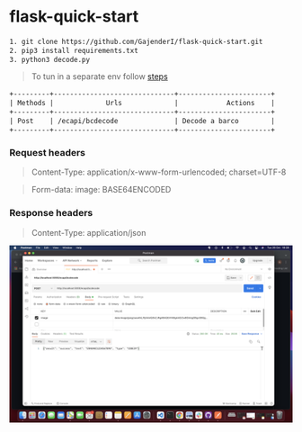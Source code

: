# flask-quick-start

    1. git clone https://github.com/GajenderI/flask-quick-start.git
    2. pip3 install requirements.txt
    3. python3 decode.py 
> To tun in a separate env follow [steps](steps.md)  

    +---------+------------------------------+-----------------------+
    | Methods |             Urls             |            Actions    |
    +---------+------------------------------+-----------------------+
    | Post    | /ecapi/bcdecode              | Decode a barco        |
    +---------+------------------------------+-----------------------+
  
### Request headers  
  
>  Content-Type: application/x-www-form-urlencoded; charset=UTF-8

>  Form-data: image: BASE64ENCODED
  
### Response headers
 
> Content-Type: application/json  

![API Call image](./apicall.png)
              
